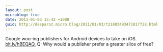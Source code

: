 ```yaml
---
layout: post
microblog: true
date: 2011-01-03 15:42 +1000
guid: http://desparoz.micro.blog/2011/01/03/t21803493471817728.html
---
```

Google woo-ing publishers for Android devices to take on iOS. [bit.ly/hBEQAQ.](http://bit.ly/hBEQAQ.) Q: Why would a publisher prefer a greater slice of free?

